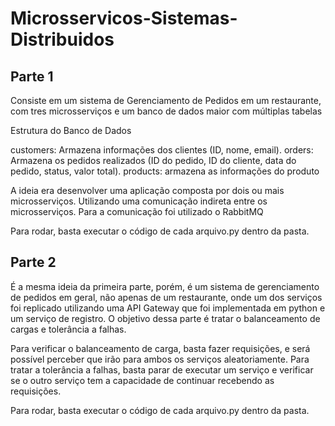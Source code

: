# Microsservicos-Sistemas-Distribuidos

## Parte 1

Consiste em um sistema de Gerenciamento de Pedidos em um restaurante, com tres microsserviços e um banco de dados maior com múltiplas tabelas

Estrutura do Banco de Dados

customers: Armazena informações dos clientes (ID, nome, email).
orders: Armazena os pedidos realizados (ID do pedido, ID do cliente, data do pedido, status, valor total).
products: armazena as informações do produto

A ideia era desenvolver uma aplicação composta por dois ou mais microsserviços. Utilizando uma comunicação indireta entre os microsserviços. Para a comunicação foi utilizado o RabbitMQ

Para rodar, basta executar o código de cada arquivo.py dentro da pasta.

## Parte 2

É a mesma ideia da primeira parte, porém, é um sistema de gerenciamento de pedidos em geral, não apenas de um restaurante, onde um dos serviços foi replicado utilizando uma API Gateway que foi implementada em python e um serviço de registro. O objetivo dessa parte é tratar o balanceamento de cargas e tolerância a falhas.

Para verificar o balanceamento de carga, basta fazer requisições, e será possível perceber que irão para ambos os serviços aleatoriamente. Para tratar a tolerância a falhas, basta parar de executar um serviço e verificar se o outro serviço tem a capacidade de continuar recebendo as requisições.

Para rodar, basta executar o código de cada arquivo.py dentro da pasta.
